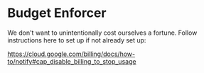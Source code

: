 # Budget Enforcer

We don't want to unintentionally cost ourselves a fortune. Follow instructions here to set up if not already set up:

https://cloud.google.com/billing/docs/how-to/notify#cap_disable_billing_to_stop_usage